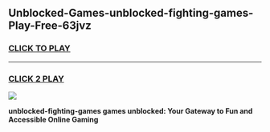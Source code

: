 
## Unblocked-Games-unblocked-fighting-games-Play-Free-63jvz
<h3>
<a href="https://premium76.site?title=unblocked-fighting-games&ref=19M">CLICK TO PLAY</a></h3>
<hr>

<h3>
<a href="https://premium76.site?title=unblocked-fighting-games&ref=19M">CLICK 2 PLAY</a>
  
</h3>

<a href="https://premium76.site?title=unblocked-fighting-games&ref=19M"><img src="https://clearcache.store/games.png"></a>


**unblocked-fighting-games games unblocked: Your Gateway to Fun and Accessible Online Gaming**

